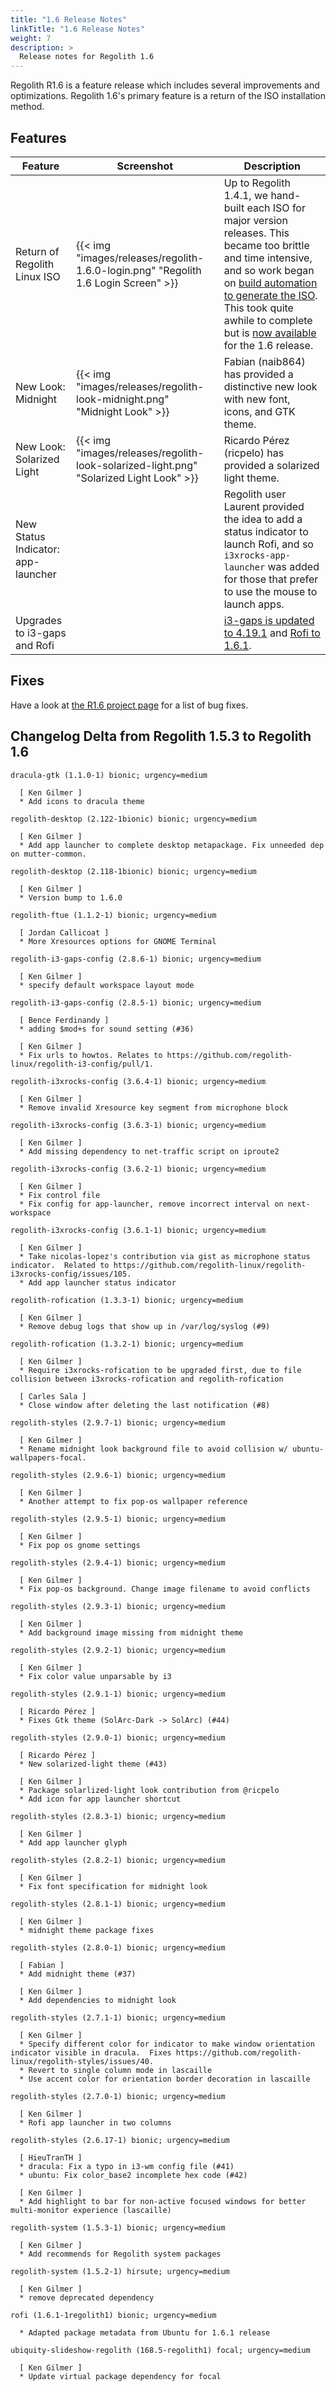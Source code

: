 ```yaml
---
title: "1.6 Release Notes"
linkTitle: "1.6 Release Notes"
weight: 7
description: >
  Release notes for Regolith 1.6
---
```


Regolith R1.6 is a feature release which includes several improvements and optimizations. Regolith 1.6's primary feature is a return of the ISO installation method.

## Features

| Feature                                 | Screenshot                                                                                                                                                                                                           | Description                                                                                                                                                                                                                                                                                                                                                                                                                                                                                                                                                                                                      |
| --------------------------------------- | -------------------------------------------------------------------------------------------------------------------------------------------------------------------------------------------------------------------- | ---------------------------------------------------------------------------------------------------------------------------------------------------------------------------------------------------------------------------------------------------------------------------------------------------------------------------------------------------------------------------------------------------------------------------------------------------------------------------------------------------------------------------------------------------------------------------------------------------------------- |
| Return of Regolith Linux ISO      | {{< img "images/releases/regolith-1.6.0-login.png" "Regolith 1.6 Login Screen" >}}    | Up to Regolith 1.4.1, we hand-built each ISO for major version releases. This became too brittle and time intensive, and so work began on [build automation to generate the ISO](https://github.com/regolith-linux/regolith-ubuntu-iso-builder).  This took quite awhile to complete but is [now available](https://github.com/regolith-linux/regolith-ubuntu-iso-builder/releases) for the 1.6 release.                                                                                          |                  |
| New Look: Midnight                     | {{< img "images/releases/regolith-look-midnight.png" "Midnight Look" >}} | Fabian (naib864) has provided a distinctive new look with new font, icons, and GTK theme. |
| New Look: Solarized Light         | {{< img "images/releases/regolith-look-solarized-light.png" "Solarized Light Look" >}} | Ricardo Pérez (ricpelo) has provided a solarized light theme.
| New Status Indicator: app-launcher| | Regolith user Laurent provided the idea to add a status indicator to launch Rofi, and so `i3xrocks-app-launcher` was added for those that prefer to use the mouse to launch apps. | 
| Upgrades to i3-gaps and Rofi | | [i3-gaps is updated to 4.19.1](https://github.com/Airblader/i3/releases/tag/4.19.1) and [Rofi to 1.6.1](https://github.com/davatorium/rofi/releases/tag/1.6.1). | 

## Fixes

Have a look at [the R1.6 project page](https://github.com/orgs/regolith-linux/projects/12) for a list of bug fixes.

## Changelog Delta from Regolith 1.5.3 to Regolith 1.6

```
dracula-gtk (1.1.0-1) bionic; urgency=medium

  [ Ken Gilmer ]
  * Add icons to dracula theme

regolith-desktop (2.122-1bionic) bionic; urgency=medium

  [ Ken Gilmer ]
  * Add app launcher to complete desktop metapackage. Fix unneeded dep on mutter-common.

regolith-desktop (2.118-1bionic) bionic; urgency=medium

  [ Ken Gilmer ]
  * Version bump to 1.6.0

regolith-ftue (1.1.2-1) bionic; urgency=medium

  [ Jordan Callicoat ]
  * More Xresources options for GNOME Terminal

regolith-i3-gaps-config (2.8.6-1) bionic; urgency=medium

  [ Ken Gilmer ]
  * specify default workspace layout mode

regolith-i3-gaps-config (2.8.5-1) bionic; urgency=medium

  [ Bence Ferdinandy ]
  * adding $mod+s for sound setting (#36)

  [ Ken Gilmer ]
  * Fix urls to howtos. Relates to https://github.com/regolith-linux/regolith-i3-config/pull/1.

regolith-i3xrocks-config (3.6.4-1) bionic; urgency=medium

  [ Ken Gilmer ]
  * Remove invalid Xresource key segment from microphone block

regolith-i3xrocks-config (3.6.3-1) bionic; urgency=medium

  [ Ken Gilmer ]
  * Add missing dependency to net-traffic script on iproute2

regolith-i3xrocks-config (3.6.2-1) bionic; urgency=medium

  [ Ken Gilmer ]
  * Fix control file
  * Fix config for app-launcher, remove incorrect interval on next-workspace

regolith-i3xrocks-config (3.6.1-1) bionic; urgency=medium

  [ Ken Gilmer ]
  * Take nicolas-lopez's contribution via gist as microphone status indicator.  Related to https://github.com/regolith-linux/regolith-i3xrocks-config/issues/105.
  * Add app launcher status indicator

regolith-rofication (1.3.3-1) bionic; urgency=medium

  [ Ken Gilmer ]
  * Remove debug logs that show up in /var/log/syslog (#9)

regolith-rofication (1.3.2-1) bionic; urgency=medium

  [ Ken Gilmer ]
  * Require i3xrocks-rofication to be upgraded first, due to file collision between i3xrocks-rofication and regolith-rofication

  [ Carles Sala ]
  * Close window after deleting the last notification (#8)

regolith-styles (2.9.7-1) bionic; urgency=medium

  [ Ken Gilmer ]
  * Rename midnight look background file to avoid collision w/ ubuntu-wallpapers-focal.

regolith-styles (2.9.6-1) bionic; urgency=medium

  [ Ken Gilmer ]
  * Another attempt to fix pop-os wallpaper reference

regolith-styles (2.9.5-1) bionic; urgency=medium

  [ Ken Gilmer ]
  * Fix pop os gnome settings

regolith-styles (2.9.4-1) bionic; urgency=medium

  [ Ken Gilmer ]
  * Fix pop-os background. Change image filename to avoid conflicts

regolith-styles (2.9.3-1) bionic; urgency=medium

  [ Ken Gilmer ]
  * Add background image missing from midnight theme

regolith-styles (2.9.2-1) bionic; urgency=medium

  [ Ken Gilmer ]
  * Fix color value unparsable by i3

regolith-styles (2.9.1-1) bionic; urgency=medium

  [ Ricardo Pérez ]
  * Fixes Gtk theme (SolArc-Dark -> SolArc) (#44)

regolith-styles (2.9.0-1) bionic; urgency=medium

  [ Ricardo Pérez ]
  * New solarized-light theme (#43)

  [ Ken Gilmer ]
  * Package solarlized-light look contribution from @ricpelo
  * Add icon for app launcher shortcut

regolith-styles (2.8.3-1) bionic; urgency=medium

  [ Ken Gilmer ]
  * Add app launcher glyph

regolith-styles (2.8.2-1) bionic; urgency=medium

  [ Ken Gilmer ]
  * Fix font specification for midnight look

regolith-styles (2.8.1-1) bionic; urgency=medium

  [ Ken Gilmer ]
  * midnight theme package fixes

regolith-styles (2.8.0-1) bionic; urgency=medium

  [ Fabian ]
  * Add midnight theme (#37)

  [ Ken Gilmer ]
  * Add dependencies to midnight look

regolith-styles (2.7.1-1) bionic; urgency=medium

  [ Ken Gilmer ]
  * Specify different color for indicator to make window orientation indicator visible in dracula.  Fixes https://github.com/regolith-linux/regolith-styles/issues/40.
  * Revert to single column mode in lascaille
  * Use accent color for orientation border decoration in lascaille

regolith-styles (2.7.0-1) bionic; urgency=medium

  [ Ken Gilmer ]
  * Rofi app launcher in two columns

regolith-styles (2.6.17-1) bionic; urgency=medium

  [ HieuTranTH ]
  * dracula: Fix a typo in i3-wm config file (#41)
  * ubuntu: Fix color_base2 incomplete hex code (#42)

  [ Ken Gilmer ]
  * Add highlight to bar for non-active focused windows for better multi-monitor experience (lascaille)

regolith-system (1.5.3-1) bionic; urgency=medium

  [ Ken Gilmer ]
  * Add recommends for Regolith system packages

regolith-system (1.5.2-1) hirsute; urgency=medium

  [ Ken Gilmer ]
  * remove deprecated dependency

rofi (1.6.1-1regolith1) bionic; urgency=medium

  * Adapted package metadata from Ubuntu for 1.6.1 release 

ubiquity-slideshow-regolith (168.5-regolith1) focal; urgency=medium

  [ Ken Gilmer ]
  * Update virtual package dependency for focal

```
